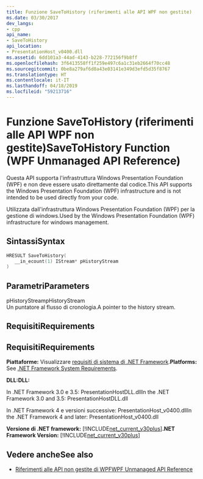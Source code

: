 ```yaml
---
title: Funzione SaveToHistory (riferimenti alle API WPF non gestite)
ms.date: 03/30/2017
dev_langs:
- cpp
api_name:
- SaveToHistory
api_location:
- PresentationHost_v0400.dll
ms.assetid: 6dd101a3-44ad-4143-b228-772156f9b8ff
ms.openlocfilehash: 3f6413558ff1f259e497c6a1c31eb2664f70cc48
ms.sourcegitcommit: 0be8a279af6d8a43e03141e349d3efd5d35f8767
ms.translationtype: HT
ms.contentlocale: it-IT
ms.lasthandoff: 04/18/2019
ms.locfileid: "59213716"
---
```

# <a name="savetohistory-function-wpf-unmanaged-api-reference"></a><span data-ttu-id="9a9a8-102">Funzione SaveToHistory (riferimenti alle API WPF non gestite)</span><span class="sxs-lookup"><span data-stu-id="9a9a8-102">SaveToHistory Function (WPF Unmanaged API Reference)</span></span>
<span data-ttu-id="9a9a8-103">Questa API supporta l'infrastruttura Windows Presentation Foundation (WPF) e non deve essere usato direttamente dal codice.</span><span class="sxs-lookup"><span data-stu-id="9a9a8-103">This API supports the Windows Presentation Foundation (WPF) infrastructure and is not intended to be used directly from your code.</span></span>  
  
 <span data-ttu-id="9a9a8-104">Utilizzata dall'infrastruttura Windows Presentation Foundation (WPF) per la gestione di windows.</span><span class="sxs-lookup"><span data-stu-id="9a9a8-104">Used by the Windows Presentation Foundation (WPF) infrastructure for windows management.</span></span>  
  
## <a name="syntax"></a><span data-ttu-id="9a9a8-105">Sintassi</span><span class="sxs-lookup"><span data-stu-id="9a9a8-105">Syntax</span></span>  
  
```cpp  
HRESULT SaveToHistory(  
   __in_ecount(1) IStream* pHistoryStream  
)  
```  
  
## <a name="parameters"></a><span data-ttu-id="9a9a8-106">Parametri</span><span class="sxs-lookup"><span data-stu-id="9a9a8-106">Parameters</span></span>  
 <span data-ttu-id="9a9a8-107">pHistoryStream</span><span class="sxs-lookup"><span data-stu-id="9a9a8-107">pHistoryStream</span></span>  
 <span data-ttu-id="9a9a8-108">Un puntatore al flusso di cronologia.</span><span class="sxs-lookup"><span data-stu-id="9a9a8-108">A pointer to the history stream.</span></span>  
  
## <a name="requirements"></a><span data-ttu-id="9a9a8-109">Requisiti</span><span class="sxs-lookup"><span data-stu-id="9a9a8-109">Requirements</span></span>  
  
## <a name="requirements"></a><span data-ttu-id="9a9a8-110">Requisiti</span><span class="sxs-lookup"><span data-stu-id="9a9a8-110">Requirements</span></span>  
 <span data-ttu-id="9a9a8-111">**Piattaforme:** Visualizzare [requisiti di sistema di .NET Framework](../../get-started/system-requirements.md).</span><span class="sxs-lookup"><span data-stu-id="9a9a8-111">**Platforms:** See [.NET Framework System Requirements](../../get-started/system-requirements.md).</span></span>  
  
 <span data-ttu-id="9a9a8-112">**DLL:**</span><span class="sxs-lookup"><span data-stu-id="9a9a8-112">**DLL:**</span></span>  
  
 <span data-ttu-id="9a9a8-113">In .NET Framework 3.0 e 3.5: PresentationHostDLL.dll</span><span class="sxs-lookup"><span data-stu-id="9a9a8-113">In the .NET Framework 3.0 and 3.5: PresentationHostDLL.dll</span></span>  
  
 <span data-ttu-id="9a9a8-114">In .NET Framework 4 e versioni successive: PresentationHost_v0400.dll</span><span class="sxs-lookup"><span data-stu-id="9a9a8-114">In the .NET Framework 4 and later: PresentationHost_v0400.dll</span></span>  
  
 <span data-ttu-id="9a9a8-115">**Versione di .NET framework:** [!INCLUDE[net_current_v30plus](../../../../includes/net-current-v30plus-md.md)]</span><span class="sxs-lookup"><span data-stu-id="9a9a8-115">**.NET Framework Version:** [!INCLUDE[net_current_v30plus](../../../../includes/net-current-v30plus-md.md)]</span></span>  
  
## <a name="see-also"></a><span data-ttu-id="9a9a8-116">Vedere anche</span><span class="sxs-lookup"><span data-stu-id="9a9a8-116">See also</span></span>

- [<span data-ttu-id="9a9a8-117">Riferimenti alle API non gestite di WPF</span><span class="sxs-lookup"><span data-stu-id="9a9a8-117">WPF Unmanaged API Reference</span></span>](wpf-unmanaged-api-reference.md)
